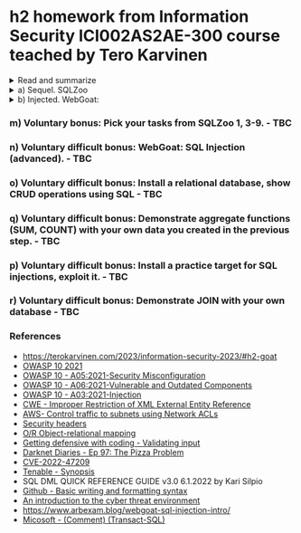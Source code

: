 # h2 homework from Information Security ICI002AS2AE-300 course teached by Tero Karvinen

<details><summary>Read and summarize</summary>
<p></p>
<details><summary> 1. OWASP: OWASP 10 2021</summary>
<p>      
a. A05:2021-Security Misconfiguration
       
* Overview - upranked from #6 to #5, part of the reason is the shift toward highly configurable softwares. Including CWE16 (Config.) and CWE611 (Improper Restriction of XML Extension Entity Reference).
       
* Description:
  * list of application features potentially increasing the application's vulnerability
  * missing proper security hardening accross any part of the app stack of improperly configured permissions on cloud services,
  * unnecessary featured enabled or installed (ports, pages, accounts, priviliges, etc.)
  * **default account setup enabled and unchanged**, 
  * error messages revealing too much,
  * latest security features disabled or not configured securely,
  * security setting in application servers, framework, libaries, databases, etc. not set to secure values,
  * server does not send security headers/directives, or not set to secure values, 
   * outdated or vulnerable software

                
* Preventive method - implement secure installation process, including
  * automated, repeatable hardening process making it fast and easey to deploy another environment that is properly locked down. Different environments (Dev, QA, prod.) should be configured identically with different credetials used for each. 
  * platform without unnecessary features, doc and sample. Remove / uninstall any unused features. 
  * review and upadte the configurations, review cloud storage permissions. 
  * segmented application architecture between components / tenants / groups 
  * sending security directives to clients 
  * having automated process to verify if the configuration and settings in all env. are effective. 

* Examples
  * s1 - application server with sample applications not removed from production servers. One of these application is the adm console with default password unchanged.
  * s2 - directory listing is not disabled on the server. Attacker found, dowloaded the file, and later could be able to see the code and find flaw in the app. access control. 
  * s3 - cloud service provider with default sharing permissions open to the Internet by other users. 
                       
b. A06:2021-Vulnerable and Outdated Components
        
* Overview - previously named Using Components with Known Vulnerabilities and ranked #2 in Top 10 community survey. This is the only cat. not having any CVEs (Common Vulnerabilities and Exposured) mapped to the included CWEs (Common Weakness Enumeration). Including  CWE1104 - Use of Unmaintained 3rd party components. 

* Description - risks posed by
  * not knowing the version of all components whether directly or nested used (client-side/server-side),  
  * using vulnerable, unsupported, or outdated software (OS, web/app server, DBMS, app, APIs and all components, lib), 
  * not scanning regularly, not subcribing to security bulettins, 
  * not fixing or upgradingthe underlying platform, frameworks duly,
  * not testing the compatibility of updated, upgraded, or patched lib by SD, 
  * not securing the components' config. 
                            
* Preventive methods - having ongoing patch management process in place
  * removing unused features, files, doc, components
  * regularly conducting inventory of all versions of used components (client/server- sides) and their related tools, regularly checking official sources like CVE (Common Vul & Exp.) and NVD (Nat. Vul. Db) for vulnerabilities, use automated software analysis tools, subcribing to security email alerts 
  * getting components ONLY from official sources over secure links. 
  * checking unmaintained/older libs /components. Considering deploying virtual patch to check or protect against discovered issue. 
                                
* Example
  * accidental flaws (coding error) or intentional (backdoor) when running components
  * automated tools enabling locating unpatched/misconf. systems. 
                                
c. A03:2021-Injection             
        
* Overview - downranked from #2 to #3, with **more than 90%** application tested for some form of injection, including CWE79-Cross-side Scripting, CWE89 - **SQL Injection**, and 73 - Ext. Control of File Name of Path. Common injections include SQL, NoSQL, OS command, etc. 

* Description- risks are posed when 
  * data not validated, filtered or cleaned by the app,
  * dynamic queries with no escaping possibility are used directly
  *  "bad" data is used within OR (Object relational mapping) search param. to get extra, sensitive records. 
  * "bad" data is used or concat. directly     
                            
* Preventive methods
  * use a safe API with conditioned interface, avoid using the interpreter entirely
  * use positive server-side input validation (allowlist as in [Getting defensive with coding - Validating input](https://blog.securityinnovation.com/blog/2013/11/getting-defensive-with-coding-validating-input.html) - not a  complete measure for mobile app though
  * escape issue 
  * use LIMIT + other SQL controls to prevent mass records leak in case of SQL injection
 </p> 
 </details>
<details><summary> 2. Ep 97 from Darknet Diaries: The Pizza Problem (https://darknetdiaries.com/episode/97/) </summary>
 <p></p> 
The episode told about Myles and his stressful experience when someone was trying to get his Instagram handle (OG - Original Gangster) persistently with several attemps like SIM swapping, calling him over, threatening him and his family (sending pizza to his address using his old phone number, other examples would be sending taxi, police, reporting a fire/gunfight and on). Even with with the tech background and the connections he had, he eventually gave up because of the pressure not only on him but his whole family - parents, children, partner, and on, and although he did file the case with the police, it was not taken seriously because the police or even the FBI haven't been trained for that. 

At the end of the episode, Nicole Beckwith was mentioned - she provides training, courses on this and her advice for the victims when being harassed, stalked was to go and file a complaint with the IC3 (Internet Crime Complaint Center) ran by the FBI or take it to the local FBI, or Secret Service.

* What did you learn? No matter how silly it may sound (an orginial, short, animal-name IG handle), each piece of your personal data is worthy and there are hackers out there who are willing to chase for it at all costs. They are persistent, they are brutal. Prepare for that despite how hard you try to protect it, you may as well lose the battle. 

* Threat actors: according to https://cyber.gc.ca/en/guidance/introduction-cyber-threat-environment, I would put the one (there are more than one, maybe a group from what implied in the podcast) from the podcast "Cybercriminals who are often financially motivated"

* Exploits - PIN swapping method as used in the beginning of podcast, his address, his name and his family data.
 
* Vulnerabilities - how his number to the SIM can be disconnected by someone calling to the phone service provider pretending to be him and change the number connected to his SIM card, then having access to his account (email,etc.) and get access on his personal data (banking, social media account), how the current system is not ready to handle such cases (lack of experience and skills, lack of understanding "but how it would affect the "victim", etc.) 
impact - loss of his private data, feeling insecure (not only for himself but for people around him) 

* How could defenders mitigate the attack better? - after this podcast, I really don't see how Myles could have done better in this case (he had the knowledge, he had the connections and experiences and still surrendered). The only thing I can see, probably in the hand of government, officials - they need to be trained to understand that it's a crime and how harmful it may be. 

* How could the attackers improve their attack? 
</p> 
</details>                  
<details><summary> 3. Pick a CVE (Common Vulnerabilities and Exposures), and briefly explain it & why it matters </summary>
<p>
CVE-2022-4720   - A "support user" account exists on the device and appears to be a backdoor for Technical Support staff. This account has a **default password and cannot be changed** by a user via **any normally accessible means.** .  In my understanding, it would fall under OWASP A05:2021-Security Misconfiguration as mentioned above with hardcoded/default credentials (default, unchanged). Solutiongiven by Tenable was to "apply the most recent vendor supplied patch". [Tenable - Synopsis] https://www.tenable.com/security/research/tra-2022-37
 </p> 
</details>
</p> 
</details>

<details><summary> a) Sequel. SQLZoo </summary>
<p>
### a) Sequel. Solve SQLZoo:
        0 SELECT basics - basic tasks to get used to SELECT FROM WHERE (condition applied) 
<img width="518" alt="h2_Select_basics_01" src="https://user-images.githubusercontent.com/99587532/215873247-82aa542f-d9ca-4cd3-b921-efd3d0c2a4d0.png">
<img width="512" alt="h2_Select_basics_02" src="https://user-images.githubusercontent.com/99587532/215873257-c9022b4b-d34c-4b6a-856d-56f92cfd232f.png">
<img width="517" alt="h2_Select_basics_03" src="https://user-images.githubusercontent.com/99587532/215873267-7840a613-dab8-4b71-911f-cf096c06cf9b.png">

        2 SELECT from World, from first subtask to 5 "France, Germany, Italy"
                1. Read the note about how, what kind of data stored in the table "world"
                
                2. Large countries - using WHERE with operators (>=) 

                3. Per capita GDP - 
                using division operator (/), AS to rename the column result to "per capita GDP" + applying condition with WHERE to filter the results.
                
<img width="517" alt="h2_Select_world_03" src="https://user-images.githubusercontent.com/99587532/215873284-fd8b7133-3dca-4ea0-b416-eb7d3d2d9054.png">
                4. South America In millions - using division operator (/) to calculate population in millions + WHERE to apply the condition (continent = 'South Africa')
                
 <img width="522" alt="h2_Select_world_04" src="https://user-images.githubusercontent.com/99587532/215873289-acdb3a7b-0b18-4435-9787-d608383040bc.png">
                5. France, Germany, Italy - using WHERE ... IN (search conditinon for a set of given values) 
                
<img width="519" alt="h2_Select_world_05 " src="https://user-images.githubusercontent.com/99587532/215873296-6c78c054-e838-4001-b25b-0b7843f9034f.png">
        </p>
</details>
<details><summary> b) Injected. WebGoat:  </summary>
<p>
### b) Injected. Solve WebGoat: 
A1 Injection (intro)
 * page 5 - GRANT ALTER TABLE TO (all schemas as the task asked for "tables")  vs GRANT ALTER ON TABLE TO (one specific schema) - https://dba.stackexchange.com/questions/317844/grant-alter-to-role-vs-grant-alter-on-schema
        
 * page 9 - the command shown here was quite confusing so at first it took me few times to get through (the right command line was shown under the result)  
         ![image](https://user-images.githubusercontent.com/99587532/215704214-d8cde9d8-05a4-41e7-ac43-3aa19b5c5e1a.png)
         
 * page 11 - and the TAN - this one took me quite a while to figure out the solution. While searching, I found 2 approaches: 
        1. More often used - and for me also easier to understand (employee can be of any value while for the "Authentication TAN"- special attention needs to be paid to the syntax ...' OR '1' = '1
        ![image](https://user-images.githubusercontent.com/99587532/215862392-21a8d0ef-e6e4-4c94-acc9-d624c7aab055.png)
        
        2.  From https://www.arbexam.blog/webgoat-sql-injection-intro/, here the "Authentication TAN" can be of any value, while for the "employee" field the input would look like a' OR '1' = '1'-- (as explained in the blog "– was important as it makes the rest of the query commented out" 
       ![image](https://user-images.githubusercontent.com/99587532/215881942-931fc22a-40ea-4890-9525-e801be9e9fbf.png)

       
    See    -- Comment as explained by https://learn.microsoft.com/en-us/sql/t-sql/language-elements/comment-transact-sql?view=sql-server-ver16), 

        I would rather use the 1st approach as it's much visible for me.
        
 * page 12 - Update the salary  
        ![image](https://user-images.githubusercontent.com/99587532/215867587-bb1614c8-72cb-4e58-8a13-434929d18b28.png)
   Quite similar to what was used for the previous task as the task ask for updating the salary of JS so that it would be higher than Tobi (77000) and Bob (83700), I've modestly updated JS' salary to 85000. Hope he's now happy. 
       
        for Authentication TAN: Smith '; UPDATE employees SET salary = 85000 WHERE last_name='Smith
        for employee name - any value would work here. 
        
 * page 13 -  Delete the log
        I used the DROP here and the ;
        '; DROP TABLE access_log --
        or 
        '; DROP TABLE access_log;--
       again the -- was used here to comment all that out. 
       
       These tasks are not very difficult but may be tricky to get through at first, especially with the ' location in the command. 
</p>
</details>

### m) Voluntary bonus: Pick your tasks from SQLZoo 1, 3-9. - TBC 
### n) Voluntary difficult bonus: WebGoat: SQL Injection (advanced). - TBC 
### o) Voluntary difficult bonus: Install a relational database, show CRUD operations using SQL - TBC 
### q) Voluntary difficult bonus: Demonstrate aggregate functions (SUM, COUNT) with your own data you created in the previous step. - TBC 
### p) Voluntary difficult bonus: Install a practice target for SQL injections, exploit it. - TBC 
### r) Voluntary difficult bonus: Demonstrate JOIN with your own database - TBC 


### References
* https://terokarvinen.com/2023/information-security-2023/#h2-goat
* [OWASP 10 2021](https://owasp.org/Top10/)
* [OWASP 10 - A05:2021-Security Misconfiguration](https://owasp.org/Top10/A05_2021-Security_Misconfiguration/)
* [OWASP 10 - A06:2021-Vulnerable and Outdated Components](https://owasp.org/Top10/A06_2021-Vulnerable_and_Outdated_Components/)
* [OWASP 10 - A03:2021-Injection](https://owasp.org/Top10/A03_2021-Injection/)
* [CWE - Improper Restriction of XML External Entity Reference](https://cwe.mitre.org/data/definitions/611.html)
* [AWS- Control traffic to subnets using Network ACLs](https://docs.aws.amazon.com/vpc/latest/userguide/vpc-network-acls.html)
* [Security headers](https://securityheaders.com/)
* [O/R Object-relational mapping](https://en.wikipedia.org/wiki/Object%E2%80%93relational_mapping) 
* [Getting defensive with coding - Validating input](https://blog.securityinnovation.com/blog/2013/11/getting-defensive-with-coding-validating-input.html) 
* [Darknet Diaries - Ep 97: The Pizza Problem](https://darknetdiaries.com/episode/97/)
* [CVE-2022-47209](https://cve.mitre.org/cgi-bin/cvename.cgi?name=CVE-2022-47209) 
* [Tenable - Synopsis](https://www.tenable.com/security/research/tra-2022-37)
* SQL DML QUICK REFERENCE GUIDE v3.0 6.1.2022 by Kari Silpio 
* [Github - Basic writing and formatting syntax](https://docs.github.com/en/get-started/writing-on-github/getting-started-with-writing-and-formatting-on-github/basic-writing-and-formatting-syntax)
* [An introduction to the cyber threat environment](https://cyber.gc.ca/en/guidance/introduction-cyber-threat-environment) 
* https://www.arbexam.blog/webgoat-sql-injection-intro/
* [Micosoft - (Comment) (Transact-SQL)](https://learn.microsoft.com/en-us/sql/t-sql/language-elements/comment-transact-sql?view=sql-server-ver16)
